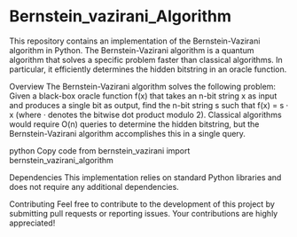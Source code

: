 # Bernstein_vazirani_Algorithm
This repository contains an implementation of the Bernstein-Vazirani algorithm in Python. The Bernstein-Vazirani algorithm is a quantum algorithm that solves a specific problem faster than classical algorithms. In particular, it efficiently determines the hidden bitstring in an oracle function.

Overview
The Bernstein-Vazirani algorithm solves the following problem: Given a black-box oracle function f(x) that takes an n-bit string x as input and produces a single bit as output, find the n-bit string s such that f(x) = s · x (where · denotes the bitwise dot product modulo 2). Classical algorithms would require O(n) queries to determine the hidden bitstring, but the Bernstein-Vazirani algorithm accomplishes this in a single query.

python
Copy code
from bernstein_vazirani import bernstein_vazirani_algorithm


Dependencies
This implementation relies on standard Python libraries and does not require any additional dependencies.

Contributing
Feel free to contribute to the development of this project by submitting pull requests or reporting issues. Your contributions are highly appreciated!

